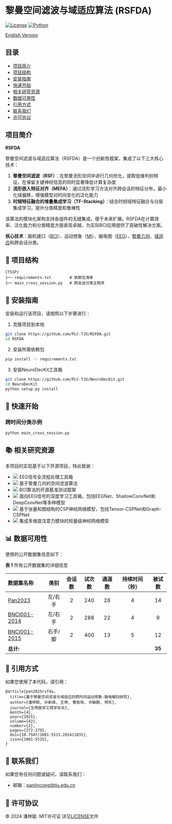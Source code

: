 # 黎曼空间滤波与域适应算法 (RSFDA)

[![License](https://img.shields.io/badge/License-MIT-blue.svg)](https://opensource.org/licenses/MIT)
[![Python](https://img.shields.io/badge/Python-3.10%2B-green.svg)](https://www.python.org/)

[English Version](./README.md)

## 目录

- [项目简介](#项目简介)
- [项目结构](#-项目结构)
- [安装指南](#-安装指南)
- [快速开始](#-快速开始)
- [相关研究资源](#-相关研究资源)
- [数据可用性](#-数据可用性)
- [引用方式](#-引用方式)
- [联系我们](#-联系我们)
- [许可协议](#-许可协议)

## 项目简介

**RSFDA**  

黎曼空间滤波与域适应算法（RSFDA）是一个创新性框架，集成了以下三大核心技术：
1. **黎曼空间滤波（RSF）**：在黎曼流形空间中进行几何优化，提取低维判别特征，在保留关键神经信息的同时显著降低计算复杂度
2. **流形嵌入特征对齐（MEFA）**：通过流形学习方法对齐跨会话的特征分布，最小化域偏移，增强模型对时间变化的泛化能力
3. **时频特征融合的堆叠集成学习（TF-Stacking）**：结合时频域特征融合与分层集成学习，提升分类精度和鲁棒性

该算法的模块化架构支持各组件的无缝集成，便于未来扩展。RSFDA在计算效率、泛化能力和分类精度方面表现卓越，为实际BCI应用提供了突破性解决方案。

**核心技术**：脑机接口（[BCI](https://en.wikipedia.org/wiki/Brain%E2%80%93computer_interface)）、运动想象（[MI](https://en.wikipedia.org/wiki/Motor_imagery)）、脑电图（[EEG](https://en.wikipedia.org/wiki/Electroencephalography)）、[黎曼几何](https://en.wikipedia.org/wiki/Riemannian_geometry)、[域适应](https://en.wikipedia.org/wiki/Domain_adaptation)和跨会话分类。

## 📁 项目结构
```plaintext
CTSSP/
├── requirements.txt        # 依赖包清单
├── main_cross_session.py   # 跨会话分类主程序
```

## 🔧 安装指南

安装和运行该项目，请按照以下步骤进行：

1. 克隆项目到本地
```bash
git clone https://github.com/PLC-TJU/RSFDA.git
cd RSFDA
```
2. 安装所需依赖包
```bash
pip install -r requirements.txt
```

3. 安装NeuroDecKit工具箱  
```bash
git clone https://github.com/PLC-TJU/NeuroDecKit.git
cd NeuroDecKit
python setup.py install
```

## 🚀 快速开始

### 跨时间分类示例
```bash
python main_cross_session.py 
```

## 📚 相关研究资源

本项目的实现基于以下开源项目，特此致谢：

- [<img src="https://img.shields.io/badge/GitHub-NeuroDeckit-b31b1b"></img>](https://github.com/PLC-TJU/NeuroDeckit) 
EEG信号全流程处理工具箱
- [<img src="https://img.shields.io/badge/GitHub-RSF-b31b1b"></img>](https://github.com/PLC-TJU/RSF)
基于黎曼几何的空间滤波算法
- [<img src="https://img.shields.io/badge/GitHub-MOABB-b31b1b"></img>](https://github.com/NeuroTechX/moabb)
BCI算法的开源基准测试框架
- [<img src="https://img.shields.io/badge/GitHub-Braindecode-b31b1b"></img>](https://github.com/braindecode/braindecode)
面向EEG信号的深度学习工具箱，包括EEGNet、ShallowConvNet和DeepConvNet等多种模型
- [<img src="https://img.shields.io/badge/GitHub-CSPNet-b31b1b"></img>](https://github.com/GeometricBCI/Tensor-CSPNet-and-Graph-CSPNet)
基于张量和图结构的CSP神经网络模型，包括Tensor-CSPNet和Graph-CSPNet
- [<img src="https://img.shields.io/badge/GitHub-LMDANet-b31b1b"></img>](https://github.com/MiaoZhengQing/LMDA-Code)
集成多维度注意力模块的轻量级神经网络模型

## 📊 数据可用性

使用的公开数据集信息如下：

**表 1** 所有公开数据集的详细信息

| 数据集名称                                                 |  类别  | 会话数 | 试次数 | 通道数 | 持续时间（秒） | 被试数 |
| :-------------------------------------------------------  | :----: | :----: | :----: | :----: | :----------: | :------: |
| [Pan2023](https://doi.org/10.1088/1741-2552/ad0a01)       | 左/右手 |    2     |  240   |    28    |      4       |    14    |
| [BNCI001-2014](https://doi.org/10.3389/fnins.2012.00055)  | 左/右手 |    2     |  288   |    22    |      4       |    9     |
| [BNCI001-2015](https://doi.org/10.1109/TNSRE.2012.2189584)| 右手/脚 |    2     |  400   |    13    |      5       |    12    |
| **总计:**                                                 |         |          |        |          |              |  **35**  |


## 📜 引用方式
如果您使用了本代码，请引用：  
```
@article{pan2025rsfda,
  title={基于黎曼空间滤波与域适应的跨时间运动想象-脑电解码研究}, 
  author={潘林聪, 孙新维, 王坤, 曹愉培, 许敏鹏, 明东},
  journal={生物医学工程学杂志},
  month={4},
  year={2025},
  volume={42},
  number={2},
  pages={272-279},
  doi={10.7507/1001-5515.202411035},
  issn={1001-5515},
}
```

## 🤝 联系我们

如果您有任何问题或疑问，请联系我们：  
 - 邮箱：panlincong@tju.edu.cn

## 📝 许可协议

© 2024 潘林聪. MIT许可证
详见[LICENSE](./LICENSE)文件
